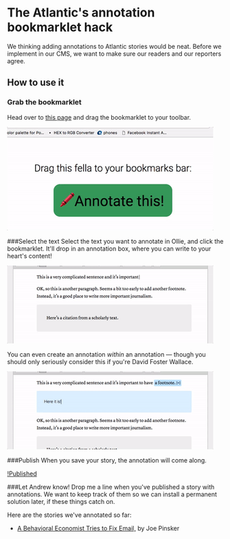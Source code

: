 # The Atlantic's annotation bookmarklet hack
We thinking adding annotations to Atlantic stories would be neat. Before we implement in our CMS, we want to make sure our readers and our reporters agree.

## How to use it

### Grab the bookmarklet
Head over to [this page](https://s3.amazonaws.com/the-atlantic/annotations/bookmarklet.html) and drag the bookmarklet to your toolbar.

![Drag the button to your toolbar](assets/drag.gif)

###Select the text
Select the text you want to annotate in Ollie, and click the bookmarklet. It'll drop in an annotation box, where you can write to your heart's content!

![Drag the button to your toolbar](assets/create_footnote.gif)

You can even create an annotation _within_ an annotation — though you should only seriously consider this if you're David Foster Wallace.

![Inception](assets/inception.gif)

###Publish
When you save your story, the annotation will come along.

[!Published](assets/live_site.gif)

###Let Andrew know!
Drop me a line when you've published a story with annotations. We want to keep track of them so we can install a permanent solution later, if these things catch on.

Here are the stories we've annotated so far:
* [A Behavioral Economist Tries to Fix Email,](https://www.theatlantic.com/business/archive/2017/03/economist-email-less-painful/518934/) by Joe Pinsker

